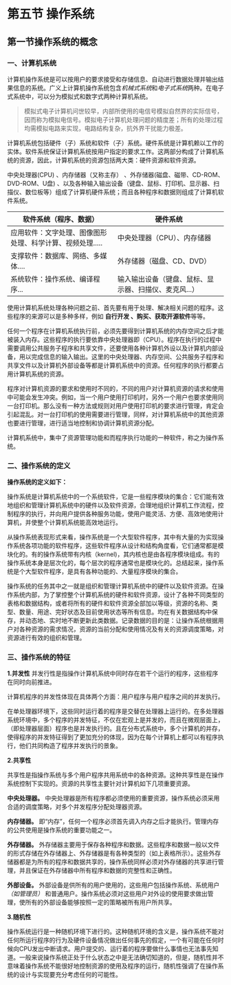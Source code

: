 # 第五节 操作系统

## 第一节操作系统的概念
### 一、计算机系统

  计算机操作系统是可以按用户的要求接受和存储信息、自动进行数据处理并输出结果信息的系统。广义上计算机操作系统包含*机械式系统*和*电子式系统*两种。在电子式系统中，可以分为模拟式和数字式两种计算机系统。
  
>模拟式电子计算机问世较早，内部所使用的电信号模拟自然界的实际信号，因而称为模拟电信号。模拟电子计算机处理问题的精度差；所有的处理过程均需模拟电路来实现，电路结构复杂，抗外界干扰能力极差。

  计算机系统包括硬件（子）系统和软件（子）系统。硬件系统是计算机赖以工作的实体。软件系统保证计算机系统按用户指定的要求工作。这两部分构成了计算机系统的资源，因此，计算机系统的资源包括两大类：硬件资源和软件资源。
  
  中央处理器(CPU) 、内存储器（又称主存） 、外存储器(磁盘、磁带、CD-ROM、DVD-ROM、U盘<USB Flash Disk>) 、以及各种输入输出设备（键盘、鼠标、打印机、显示器、扫描仪、数位板等）组成了计算机硬件系统；而且各种程序和数据则组成了计算机软件系统。

|  软件系统（程序、数据）   | 硬件系统  | 
|  ----  | ----  |
| 应用软件：文字处理、图像图形处理、科学计算、视频处理.....  | 中央处理器（CPU）、内存储器 |
| 支撑软件：数据库、网络、多媒体....  | 外存储器（磁盘、CD、DVD）|
|系统软件：操作系统、编译程序...|输入输出设备（键盘、鼠标、显示器、扫描仪、麦克风...）|
  
  使用计算机系统处理各种问题之前、首先要有用于处理、解决相关问题的程序。这些程序的来源可以是多种多样，例如 **自行开发 、购买、获取开源软件**等等。
  
  任何一个程序在计算机系统执行前，必须先要得到计算机系统的内存空间之后才能被装入内存。这些程序的执行要依靠中央处理器即（CPU）。程序在执行的过程中需要调用公共服务子程序和共享文件，还要使用各种计算机外设以及计算机内部设备，用以完成信息的输入输出。这里的中央处理器、内存空间、公共服务子程序和共享文件以及计算机外部设备等都是计算机系统中的资源。任何程序的执行都要占用计算机系统的资源。
  
  程序对计算机资源的要求和使用时不同的，不同的用户对计算机资源的请求和使用中可能会发生冲突。例如，当一个用户使用打印机时，另外一个用户也要求使用同一台打印机。那么没有一种方法或规则对用户使用打印机的要求进行管理，肯定会引起混乱。对一台打印机的使用需要进行管理，同样，对计算机系统中的其他资源也要进行管理，进行适当地控制和协调计算机资源分配。
  
  计算机系统中，集中了资源管理功能和而程序执行功能的一种软件，称之为操作系统。
  
  
 ### 二、操作系统的定义
  
  **操作系统的定义如下：**
  
  操作系统是计算机系统中的一个系统软件，它是一些程序模块的集合：它们能有效地组织和管理计算机系统中的硬件以及软件资源，合理地组织计算机工作流程，控制程序的执行，并向用户提供各种服务功能，使用户能灵活、方便、高效地使用计算机，并使整个计算机系统能高效地运行。
  
  从操作系统表现形式来看，操作系统是一个大型软件程序，其中有大量的为实现操作系统各项功能的软件程序，这些软件程序从设计和结构角度看，它们通常都是模块化的。有的操作系统带有内核（kernel)，其内核也是由各程序模块组成。有的操作系统本身是层次化的，每个层次的程序通常也是模块化的。总结起来，操作系统是个大型软件程序，是具有各种功能的、大量程序模块的集合。
  
  操作系统的任务其中之一就是组织和管理计算机系统中的硬件以及软件资源。在操作系统内部，为了掌控整个计算机系统的硬件和软件资源，设计了各种不同类型的表格和数据结构，或者将所有的硬件和软件资源全部加以等级，资源的名称、类型、数量、用途、完好状态及目前使用状态等所有信息。均在有关数据结构中保存，并动态地、实时地不断更新此类数据。记录数据的目的是：让操作系统根据用户对各种资源的需求情况，资源的当前分配和使用情况及有关的资源调度策略，对资源进行有效的组织和管理。
  
### 三、操作系统的特征
  **1.并发性**
  并发行性是指操作计算机系统中同时存在若干个运行的程序，这些程序在同时向前推进。
  
  计算机程序的并发性体现在具体两个方面：用户程序与用户程序之间的并发执行。
  
  在单处理器环境下，这些同时运行着的程序是交替在处理器上运行的。在多处理器系统环境中，多个程序的并发特征，不仅在宏观上是并发的，而且在微观层面上，（即处理器层面）程序也是并发执行的。且在分布式系统中，多个计算机的并存，使得程序的并发特征得到了更加充分的体现，因为在每个计算机上都可以有程序执行，他们共同构造了程序并发执行的景象。
  
 **2.共享性**
  
  共享性是指操作系统与多个用户程序共用系统中的各种资源。这种共享性是在操作系统控制下实现的。资源的共享性主要针对计算机如下几项重要资源。
  
  **中央处理器。** 中央处理器是所有程序都必须使用的重要资源，操作系统必须采用合适的调度策略，对多个并发程序分配处理器资源。
  
  **内存储器。** 即“内存”，任何一个程序必须首先调入内存之后才能执行。管理内存的公共使用是操作系统的重要功能之一。
  
  **外存储器。** 外存储器主要用于保存各种程序和数据。这些程序和数据一般以文件的形式存储在外存储器上、外存储器是有各种类型的（如上表格所示）。这些外存储器都是为所有的程序和数据共享的，操作系统同样必须对外存储器的共享进行管理，并且保证在外存储器中所有程序和数据的完整性和正确性。
  
  **外部设备。** 外部设备是供所有的用户使用的，这些用户包括操作系统、系统用户 *（如管理员）* 和普通用户。操作系统必须对这些用户对外设的使用要求做出管理，使所有的外部设备能够按照一定的策略被所有用户所共享。

**3.随机性**
  
   操作系统运行是一种随机环境下进行的。这种随机环境的含义是，操作系统不能对任何所运行程序的行为及硬件设备情况做出任何事先的假定，一个有可能在任何时候向CPU发出中断请求。用户提交的、运行着的程序要做什么事情也无法事先知道。一般来说操作系统正处于什么状态之中是无法确切知道的，但是，随机性并不意味着操作系统不能很好地控制资源的使用及程序的运行，随机性强调了在操作系统的设计与实现要充分考虑任何的可能性。

